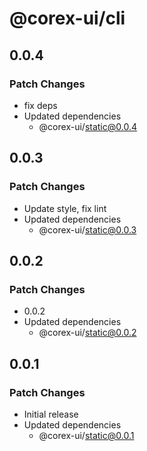 # @corex-ui/cli

## 0.0.4

### Patch Changes

- fix deps
- Updated dependencies
  - @corex-ui/static@0.0.4

## 0.0.3

### Patch Changes

- Update style, fix lint
- Updated dependencies
  - @corex-ui/static@0.0.3

## 0.0.2

### Patch Changes

- 0.0.2
- Updated dependencies
  - @corex-ui/static@0.0.2

## 0.0.1

### Patch Changes

- Initial release
- Updated dependencies
  - @corex-ui/static@0.0.1
